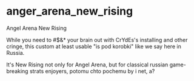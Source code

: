 # anger_arena_new_rising
Angel Arena New Rising

While you need to #$&* your brain out with CrYdEs's installing and other cringe, this custom at least usable "is pod korobki" like we say here in Russia.

It's New Rising not only for Angel Arena, but for classical russian game-breaking strats enjoyers, potomu chto pochemu by i net, a?
